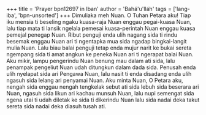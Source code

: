 +++
title = 'Prayer bpn12697 in Iban'
author = 'Bahá'u'lláh'
tags = ['lang-iba', 'bpn-unsorted']
+++
Dimuliaka meh Nuan. O Tuhan Petara aku! Tiap iku mensia ti beseling ngaku kuasa-raja Nuan enggau pegai-kuasa Nuan, lalu tiap mata ti lansik ngelala pemesai kuasa-perintah Nuan enggau kuasa pemejal penegap Nuan. Ribut penguji enda ulih nagang sida ti rindu besemak enggau Nuan ari ti ngentapka mua sida ngadap bingkai-langit mulia Nuan. Lalu biau balai penguji tetap enda mujur narit ke bukai sereta ngempang sida ti amat angkun ke peneka Nuan ari ti ngerapat balai Nuan.
Aku mikir, lampu pengerindu Nuan benung mau dalam ati sida, lalu penampak pengeliut Nuan udah ditungkun dalam dada sida. Penusah enda ulih nyelapat sida ari Pengawa Nuan, lalu nasit ti enda disadang enda ulih ngasuh sida lelang ari penyamai Nuan.
Aku minta Nuan, O Petara aku, nengah sida enggau nengah tengkelak sebut ati sida lebuh sida beserara ari Nuan, ngasuh sida likun ari kachau munsuh Nuan, lalu nupi semengat sida ngena utai ti udah diletak ke sida ti dikerindu Nuan lalu sida nadai deka takut sereta sida nadai deka diasuh tusah ati.
